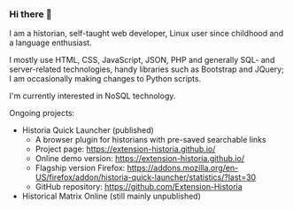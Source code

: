 ### Hi there 👋

I am a historian, self-taught web developer, Linux user since childhood and a language enthusiast.

I mostly use HTML, CSS, JavaScript, JSON, PHP and generally SQL- and server-related technologies, handy libraries such as Bootstrap and JQuery; I am occasionally making changes to Python scripts.

I'm currently interested in NoSQL technology.

Ongoing projects:
- Historia Quick Launcher (published)
  - A browser plugin for historians with pre-saved searchable links
  - Project page: https://extension-historia.github.io/
  - Online demo version: https://extension-historia.github.io/
  - Flagship version Firefox: https://addons.mozilla.org/en-US/firefox/addon/historia-quick-launcher/statistics/?last=30
  - GitHub repository: https://github.com/Extension-Historia
- Historical Matrix Online (still mainly unpublished)

<!--
**linalerch/linalerch** is a ✨ _special_ ✨ repository because its `README.md` (this file) appears on your GitHub profile.

Here are some ideas to get you started:

- 🔭 I’m currently working on ...
- 🌱 I’m currently learning ...
- 👯 I’m looking to collaborate on ...
- 🤔 I’m looking for help with ...
- 💬 Ask me about ...
- 📫 How to reach me: ...
- ⚡ Fun fact: ...
-->
